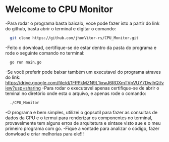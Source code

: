 # Welcome to CPU Monitor

  -Para rodar o programa basta baixalo, voce pode fazer isto a partir do link do github, basta abrir o terminal e digitar o comando:
```sh
  git clone https://github.com/jhonVitor-rs/CPU_Monitor.git
```
  -Feito o download, certifique-se de estar dentro da pasta do programa e rode o seguinte comando no terminal:
```sh
  go run main.go
```
  -Se você preferir pode baixar também um executavel do programa atraves do link: https://drive.google.com/file/d/1FPPkMZN9L1ixwJ6ROXmTVpVUY7DwlhQi/view?usp=sharing
  -Para rodar o executavel apenas certifique-se de abrir o teminal no diretório onde esta o arquivo, e apenas rode o comando:
```sh
  ./CPU_Monitor
```
  -O programa e bem simples, utilizei o gopsutil para fazer as consultas de dados da CPU e o termui para renderizar os componentes no terminal, provavelmente tem alguns erros de arquitetura e sintaxe visto aue e o meu primeiro programa com go.
  -Fique a vontade para analizar o código, fazer donwload e criar melhorias para ele!!!
